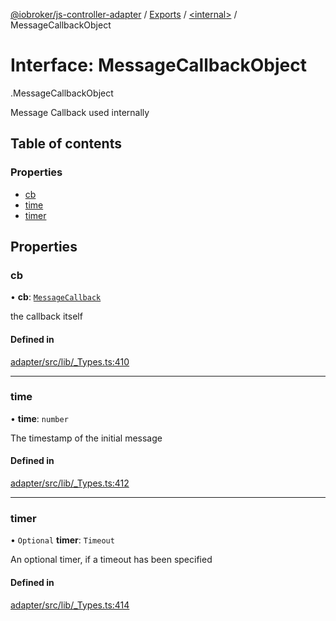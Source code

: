 [@iobroker/js-controller-adapter](../README.md) / [Exports](../modules.md) / [<internal\>](../modules/internal_.md) / MessageCallbackObject

# Interface: MessageCallbackObject

[<internal>](../modules/internal_.md).MessageCallbackObject

Message Callback used internally

## Table of contents

### Properties

- [cb](internal_.MessageCallbackObject.md#cb)
- [time](internal_.MessageCallbackObject.md#time)
- [timer](internal_.MessageCallbackObject.md#timer)

## Properties

### cb

• **cb**: [`MessageCallback`](../modules/internal_.md#messagecallback)

the callback itself

#### Defined in

[adapter/src/lib/_Types.ts:410](https://github.com/ioBroker/ioBroker.js-controller/blob/25f18577/packages/adapter/src/lib/_Types.ts#L410)

___

### time

• **time**: `number`

The timestamp of the initial message

#### Defined in

[adapter/src/lib/_Types.ts:412](https://github.com/ioBroker/ioBroker.js-controller/blob/25f18577/packages/adapter/src/lib/_Types.ts#L412)

___

### timer

• `Optional` **timer**: `Timeout`

An optional timer, if a timeout has been specified

#### Defined in

[adapter/src/lib/_Types.ts:414](https://github.com/ioBroker/ioBroker.js-controller/blob/25f18577/packages/adapter/src/lib/_Types.ts#L414)
